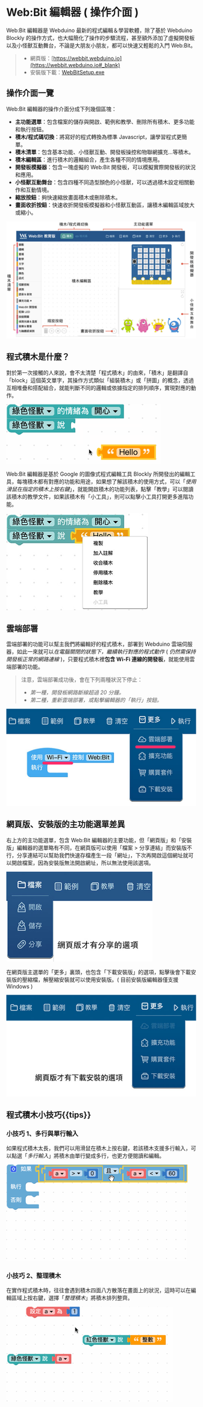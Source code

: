 # Web:Bit 編輯器 ( 操作介面 )

Web:Bit 編輯器是 Webduino 最新的程式編輯＆學習軟體，除了基於 Webduino Blockly 的操作方式，也大幅簡化了操作的步驟流程，甚至額外添加了虛擬開發板以及小怪獸互動舞台，不論是大朋友小朋友，都可以快速又輕鬆的入門 Web:Bit。

> - 網頁版：[https://webbit.webduino.io](https://webbit.webduino.io#_blank)
> - 安裝版下載：[WebBitSetup.exe](https://ota.webduino.io/WebBitInstaller/WebBitSetup.exe#_blank)

## 操作介面一覽

Web:Bit 編輯器的操作介面分成下列幾個區塊：

- **主功能選單**：包含檔案的儲存與開啟、範例和教學、刪除所有積木、更多功能和執行按鈕。
- **積木/程式碼切換**：將寫好的程式轉換為標準 Javascript，讓學習程式更簡單。
- **積木清單**：包含基本功能、小怪獸互動、開發板操控和物聯網擴充...等積木。
- **積木編輯區**：進行積木的邏輯組合，產生各種不同的情境應用。
- **開發板模擬器**：包含一塊虛擬的 Web:Bit 開發板，可以模擬實際開發板的狀況和應用。
- **小怪獸互動舞台**：包含四種不同造型顏色的小怪獸，可以透過積木設定相關動作和互動情境。
- **縮放按鈕**：夠快速縮放畫面積木或刪除積木。
- **畫面收折按鈕**：快速收折開發板模擬器和小怪獸互動區，讓積木編輯區域放大或縮小。

![Web:Bit 編輯器 ( 操作介面 )](../../../../media/zh-tw/education/info/interface-01.jpg)

## 程式積木是什麼？

對於第一次接觸的人來說，會不太清楚「程式積木」的由來，「積木」是翻譯自「block」這個英文單字，其操作方式類似「組裝積木」或「拼圖」的概念，透過互相堆疊和搭配組合，就能判斷不同的邏輯或依據指定的排列順序，實現對應的動作。

![Web:Bit 編輯器 ( 操作介面 )](../../../../media/zh-tw/education/info/interface-02.gif)

Web:Bit 編輯器是基於 Google 的圖像式程式編輯工具 Blockly 所開發出的編輯工具，每塊積木都有對應的功能和用途，如果想了解該積木的使用方式，可以「*使用滑鼠在指定的積木上按右鍵*」，就能開啟積木的功能列表，點擊「教學」可以閱讀該積木的教學文件，如果該積木有「小工具」，則可以點擊小工具打開更多進階功能。

![Web:Bit 編輯器 ( 操作介面 )](../../../../media/zh-tw/education/info/interface-03.jpg)

## 雲端部署

雲端部署的功能可以幫主我們將編輯好的程式積木，部署到 Webduino 雲端伺服器，如此一來就可以*在電腦關閉的狀態下，繼續執行對應的程式動作* ( *仍然需保持開發板正常的網路連線* )，只要程式積木裡**包含 Wi-Fi 連線的開發板**，就能使用雲端部署的功能。

> 注意，雲端部署成功後，會在下列兩種狀況下停止：
> - *第一種，開發板網路斷線超過 20 分鐘。*
> - *第二種，重新雲端部署，或點擊編輯器的「執行」按鈕。*

![Web:Bit 編輯器 ( 操作介面 )](../../../../media/zh-tw/education/info/interface-06.jpg)

## 網頁版、安裝版的主功能選單差異

右上方的主功能選單，包含 Web:Bit 編輯器的主要功能，但「網頁版」和「安裝版」編輯器的選單略有不同，在網頁版可以使用「檔案 > 分享連結」而安裝版不行，分享連結可以幫助我們快速存檔產生一段「網址」，下次再開啟這個網址就可以開啟檔案，因為安裝版無法開啟網址，所以無法使用該選項。

![Web:Bit 編輯器 ( 操作介面 )](../../../../media/zh-tw/education/info/interface-04.jpg)

在網頁版主選單的「更多」裏頭，也包含「下載安裝版」的選項，點擊後會下載安裝版的壓縮檔，解壓縮安裝就可以使用安裝版。( 目前安裝版編輯器僅支援 Windows )

![Web:Bit 編輯器 ( 操作介面 )](../../../../media/zh-tw/education/info/interface-05.jpg)

## 程式積木小技巧{{tips}}

### 小技巧 1、多行與單行輸入

如果程式積木太長，我們可以用滑鼠在積木上按右鍵，若該積木支援多行輸入，可以點選「*多行輸入*」將積木由單行變成多行，也更方便閱讀和編輯。

![Web:Bit 編輯器 ( 操作介面 )](../../../../media/zh-tw/education/info/interface-07.gif)

### 小技巧 2、整理積木

在實作程式積木時，往往會遇到積木四面八方散落在畫面上的狀況，這時可以在編輯區域上按右鍵，選擇「*整理積木*」將積木排列整齊。

![Web:Bit 編輯器 ( 操作介面 )](../../../../media/zh-tw/education/info/interface-08.gif)
